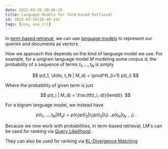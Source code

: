 ```yaml
---
date: 2022-03-26 20:46:19
title: Language Models for Term-based Retrieval
id: 2022-03-26t20-46-19z
tags: [uva, uva_ir1]
---
```


In [term-based retrieval](./2022-03-26t20-44-53z.md), we can use
[language models](./2021-12-20t11-06-56z.md) to represent our queries and
documents as vectors.

How we approach this depends on the kind of language model we use. For example,
for a unigram language model $M$ modeling some corpus $d$, the probability of a
sequence of terms $t_1, \dots, t_N$ is simply

$$
p(t_1, \dots, t_N | M_d) = \prod^N_{i=1} p(t_i)
$$

Where the probability of given term is just

$$
p(t_i | M_d) = \frac{tf(t_i, d)}{len(d)}.
$$

For a bigram language model, we instead have

$$
p(t_1, \dots, t_N | M_d) = p(t_1) p(t_2 | t_1) p(t_3 | t_1) \dots p(t_{N}
| t_{N-1}).
$$

Because we now work with probabilities, in term-based retrieval, LM's can be
used for ranking via [Query Likelihood](./2022-03-26t20-46-43z.md).

They can also be used for ranking via
[KL-Divergence Matching](./2022-03-26t20-47-03z.md)

